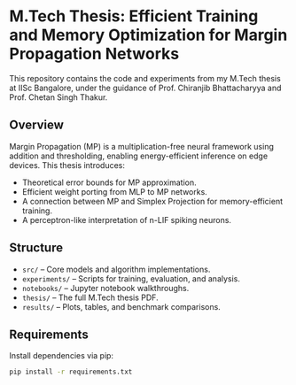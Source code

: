 # M.Tech Thesis: Efficient Training and Memory Optimization for Margin Propagation Networks

This repository contains the code and experiments from my M.Tech thesis at IISc Bangalore, under the guidance of Prof. Chiranjib Bhattacharyya and Prof. Chetan Singh Thakur.

## Overview

Margin Propagation (MP) is a multiplication-free neural framework using addition and thresholding, enabling energy-efficient inference on edge devices. This thesis introduces:
- Theoretical error bounds for MP approximation.
- Efficient weight porting from MLP to MP networks.
- A connection between MP and Simplex Projection for memory-efficient training.
- A perceptron-like interpretation of n-LIF spiking neurons.

## Structure

- `src/` – Core models and algorithm implementations.
- `experiments/` – Scripts for training, evaluation, and analysis.
- `notebooks/` – Jupyter notebook walkthroughs.
- `thesis/` – The full M.Tech thesis PDF.
- `results/` – Plots, tables, and benchmark comparisons.

## Requirements

Install dependencies via pip:

```bash
pip install -r requirements.txt
